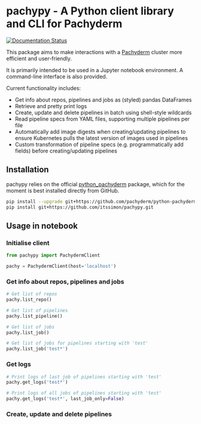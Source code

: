 # pachypy - A Python client library and CLI for Pachyderm

[![Documentation Status](https://readthedocs.org/projects/pachypy/badge/?version=latest)](https://pachypy.readthedocs.io/en/latest/?badge=latest)

This package aims to make interactions with a [Pachyderm](https://www.pachyderm.io) cluster more efficient and user-friendly.

It is primarily intended to be used in a Jupyter notebook environment. A command-line interface is also provided.

Current functionality includes:

- Get info about repos, pipelines and jobs as (styled) pandas DataFrames
- Retrieve and pretty print logs
- Create, update and delete pipelines in batch using shell-style wildcards
- Read pipeline specs from YAML files, supporting multiple pipelines per file
- Automatically add image digests when creating/updating pipelines to ensure Kubernetes pulls the latest version of images used in pipelines
- Custom transformation of pipeline specs (e.g. programmatically add fields) before creating/updating pipelines

## Installation

pachypy relies on the official [python_pachyderm](https://github.com/pachyderm/python-pachyderm) package, which for the moment is best installed directly from GitHub.

```bash
pip install --upgrade git+https://github.com/pachyderm/python-pachyderm.git
pip install git+https://github.com/itssimon/pachypy.git
```

## Usage in notebook

### Initialise client

```python
from pachypy import PachydermClient

pachy = PachydermClient(host='localhost')
```

### Get info about repos, pipelines and jobs

```python
# Get list of repos
pachy.list_repo()

# Get list of pipelines
pachy.list_pipeline()

# Get list of jobs
pachy.list_job()

# Get list of jobs for pipelines starting with 'test'
pachy.list_job('test*')
```

### Get logs

```python
# Print logs of last job of pipelines starting with 'test'
pachy.get_logs('test*')

# Print logs of all jobs of pipelines starting with 'test'
pachy.get_logs('test*', last_job_only=False)
```

### Create, update and delete pipelines

```python
```
